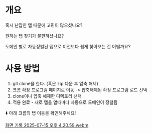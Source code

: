 # 개요
혹시 난잡한 탭 때문에 고민이 많으셨나요?

원하는 탭 찾기가 불편하셨나요?

도메인 별로 자동정렬된 탭으로 이전보다 쉽게 찾아보는 건 어떨까요?

# 사용 방법
1. git clone을 한다. (혹은 zip 다운 후 압축 해제)
2. 크롬 확장 프로그램 페이지로 이동 -> 압축해제된 확장 프로그램 로드 선택
3. clone이나 압축 해제한 디렉토리 선택
4. 적용 완료 - 새로 탭을 열때마다 자동으로 도메인이 정렬됨

⬇️ 아래 크롬의 탭 이동을 확인해주세요!

[화면 기록 2025-07-15 오후 4.20.59.webm](https://github.com/user-attachments/assets/c42a5101-a91b-493a-81b3-e05d118ddc0f)

